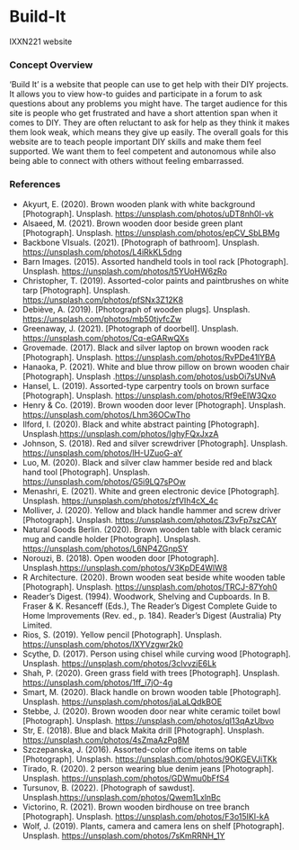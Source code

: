 # Build-It
 IXXN221 website

### Concept Overview
‘Build It’ is a website that people can use to get help with their DIY projects. It allows you to
view how-to guides and participate in a forum to ask questions about any problems you
might have. The target audience for this site is people who get frustrated and have a short
attention span when it comes to DIY. They are often reluctant to ask for help as they think it
makes them look weak, which means they give up easily. The overall goals for this website
are to teach people important DIY skills and make them feel supported. We want them to
feel competent and autonomous while also being able to connect with others without feeling
embarrassed.

### References
- Akyurt, E. (2020). Brown wooden plank with white background [Photograph]. Unsplash. https://unsplash.com/photos/uDT8nh0I-vk
- Alsaeed, M. (2021). Brown wooden door beside green plant [Photograph]. Unsplash. https://unsplash.com/photos/epCV_SbLBMg
- Backbone VIsuals. (2021). [Photograph of bathroom]. Unsplash. https://unsplash.com/photos/L4iRkKL5dng
- Barn Images. (2015). Assorted handheld tools in tool rack [Photograph]. Unsplash. https://unsplash.com/photos/t5YUoHW6zRo
- Christopher, T. (2019). Assorted-color paints and paintbrushes on white tarp [Photograph]. Unsplash. https://unsplash.com/photos/pfSNx3Z12K8
- Debiève, A. (2019). [Photograph of wooden plugs]. Unsplash. https://unsplash.com/photos/mb50tjvfcZw
- Greenaway, J. (2021). [Photograph of doorbell]. Unsplash. https://unsplash.com/photos/Cq-eGARwQXs 
- Grovemade. (2017). Black and silver laptop on brown wooden rack [Photograph]. Unsplash. https://unsplash.com/photos/RvPDe41lYBA
- Hanaoka, P. (2021). White and blue throw pillow on brown wooden chair [Photograph]. Unsplash .https://unsplash.com/photos/usbOi7sUNvA
- Hansel, L. (2019). Assorted-type carpentry tools on brown surface [Photograph]. Unsplash. https://unsplash.com/photos/Rf9eElW3Qxo 
- Henry & Co. (2019). Brown wooden door lever [Photograph]. Unsplash. https://unsplash.com/photos/Lhm36OCwTho
- Ilford, I. (2020). Black and white abstract painting [Photograph]. Unsplash.https://unsplash.com/photos/IghyFQxJxzA
- Johnson, S. (2018). Red and silver screwdriver [Photograph]. Unsplash. https://unsplash.com/photos/lH-UZuoG-aY 
- Luo, M. (2020). Black and silver claw hammer beside red and black hand tool [Photograph]. Unsplash. https://unsplash.com/photos/G5i9LQ7sPOw 
- Menashri, E. (2021). White and green electronic device [Photograph]. Unsplash. https://unsplash.com/photos/zfVIh4cX_4c
- Molliver, J. (2020). Yellow and black handle hammer and screw driver [Photograph]. Unsplash. https://unsplash.com/photos/Z3vFp7szCAY
- Natural Goods Berlin. (2020). Brown wooden table with black ceramic mug and candle holder [Photograph]. Unsplash. https://unsplash.com/photos/L6NP4ZGnpSY
- Norouzi, B. (2018). Open wooden door [Photograph]. Unsplash.https://unsplash.com/photos/V3KpDE4WlW8 
- R Architecture. (2020). Brown wooden seat beside white wooden table [Photograph]. Unsplash. https://unsplash.com/photos/TRCJ-87Yoh0
- Reader’s Digest. (1994). Woodwork, Shelving and Cupboards. In B. Fraser & K. Resanceff (Eds.), The Reader’s Digest Complete Guide to Home Improvements (Rev. ed., p. 184). Reader’s Digest (Australia) Pty Limited.  
- Rios, S. (2019). Yellow pencil [Photograph]. Unsplash. https://unsplash.com/photos/IXYVzgwr2k0 
- Scythe, D. (2017). Person using chisel while curving wood [Photograph]. Unsplash. https://unsplash.com/photos/3cIvvzjE6Lk
- Shah, P. (2020). Green grass field with trees [Photograph]. Unsplash. https://unsplash.com/photos/1ff_i7jO-4g 
- Smart, M. (2020). Black handle on brown wooden table [Photograph]. Unsplash. https://unsplash.com/photos/jaLaLQdkBOE
- Stebbe, J. (2020). Brown wooden door near white ceramic toilet bowl [Photograph]. Unsplash. https://unsplash.com/photos/qI13qAzUbvo
- Str, E. (2018). Blue and black Makita drill [Photograph]. Unsplash. https://unsplash.com/photos/4sZmaAzPq8M
- Szczepanska, J. (2016). Assorted-color office items on table [Photograph]. Unsplash. https://unsplash.com/photos/9OKGEVJiTKk
- Tirado, R. (2020). 2 person wearing blue denim jeans [Photograph]. Unsplash. https://unsplash.com/photos/GDWmu0bFfS4
- Tursunov, B. (2022). [Photograph of sawdust]. Unsplash.https://unsplash.com/photos/Qwem1LxlnBc
- Victorino, R. (2021). Brown wooden birdhouse on tree branch [Photograph]. Unsplash. https://unsplash.com/photos/F3o15IKl-kA 
- Wolf, J. (2019). Plants, camera and camera lens on shelf [Photograph]. Unsplash. https://unsplash.com/photos/7sKmRRNH_1Y